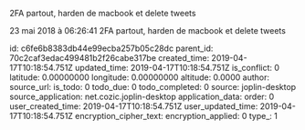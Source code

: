 2FA partout, harden de macbook et delete tweets

23 mai 2018 à 06:26:41
2FA partout, harden de macbook et delete tweets


id: c6fe6b8383db44e99ecba257b05c28dc
parent_id: 70c2caf3edac499481b2f26cabe317be
created_time: 2019-04-17T10:18:54.751Z
updated_time: 2019-04-17T10:18:54.751Z
is_conflict: 0
latitude: 0.00000000
longitude: 0.00000000
altitude: 0.0000
author: 
source_url: 
is_todo: 0
todo_due: 0
todo_completed: 0
source: joplin-desktop
source_application: net.cozic.joplin-desktop
application_data: 
order: 0
user_created_time: 2019-04-17T10:18:54.751Z
user_updated_time: 2019-04-17T10:18:54.751Z
encryption_cipher_text: 
encryption_applied: 0
type_: 1